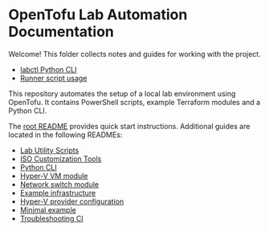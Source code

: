 
# OpenTofu Lab Automation Documentation

Welcome! This folder collects notes and guides for working with the project.

- [labctl Python CLI](python-cli.md)
- [Runner script usage](runner.md)



This repository automates the setup of a local lab environment using OpenTofu. It contains PowerShell scripts, example Terraform modules and a Python CLI.

The [root README](../README.md) provides quick start instructions. Additional guides are located in the following READMEs:

- [Lab Utility Scripts](lab_utils.md)
- [ISO Customization Tools](iso_tools.md)
- [Python CLI](../py/README.md)
- [Hyper-V VM module](../modules/vm/README.md)
- [Network switch module](../modules/network_switch/README.md)
- [Example infrastructure](../example-infrastructure/README.md)
- [Hyper-V provider configuration](hyperv-provider.md)
- [Minimal example](../examples/minimal/README.md)
- [Troubleshooting CI](troubleshooting.md)

